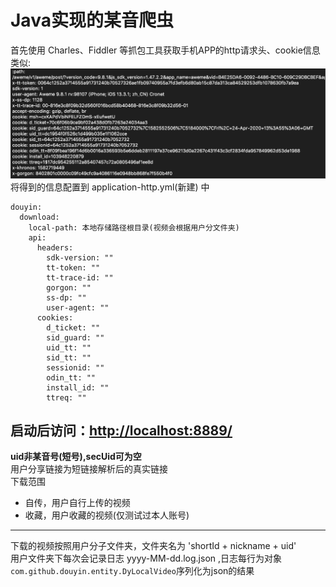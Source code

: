 # Java实现的某音爬虫
首先使用 Charles、Fiddler 等抓包工具获取手机APP的http请求头、cookie信息  
类似:![抓包截图](https://github.com/snake19870227/dy-helper/blob/master/doc/WX20200226-201819@2x.png?raw=true)  
将得到的信息配置到 application-http.yml(新建) 中  
```
douyin:
  download:
    local-path: 本地存储路径根目录(视频会根据用户分文件夹)
    api:
      headers:
        sdk-version: ""
        tt-token: ""
        tt-trace-id: ""
        gorgon: ""
        ss-dp: ""
        user-agent: ""
      cookies:
        d_ticket: ""
        sid_guard: ""
        uid_tt: ""
        sid_tt: ""
        sessionid: ""
        odin_tt: ""
        install_id: ""
        ttreq: ""
``` 
启动后访问：[http://localhost:8889/](http://localhost:8889)  
---
**uid非某音号(短号),secUid可为空**  
用户分享链接为短链接解析后的真实链接  
下载范围
- 自传，用户自行上传的视频
- 收藏，用户收藏的视频(仅测试过本人账号)
---
下载的视频按照用户分子文件夹，文件夹名为 'shortId + nickname + uid'  
用户文件夹下每次会记录日志 yyyy-MM-dd.log.json ,日志每行为对象`com.github.douyin.entity.DyLocalVideo`序列化为json的结果